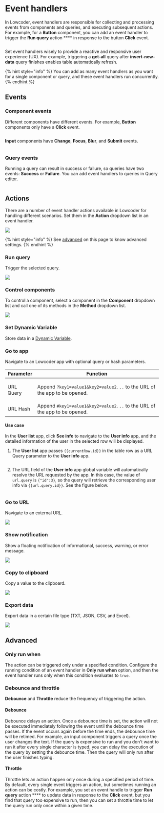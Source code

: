 # Event handlers

In Lowcoder, event handlers are responsible for collecting and processing events from components and queries, and executing subsequent actions. For example, for a **Button** component, you can add an event handler to trigger the **Run query** action **** in response to the button **Click** event.

<figure><img src="../.gitbook/assets/image (8) (1).png" alt=""><figcaption></figcaption></figure>

Set event handlers wisely to provide a reactive and responsive user experience (UX). For example, triggering a **get-all** query after **insert-new-data** query finishes enables table automatically refresh.

{% hint style="info" %}
You can add as many event handlers as you want for a single component or query, and these event handlers run concurrently.
{% endhint %}

## Events

### Component events

Different components have different events. For example, **Button** components only have a **Click** event.

<figure><img src="../.gitbook/assets/Component-events.png" alt=""><figcaption></figcaption></figure>

**Input** components have **Change**, **Focus**, **Blur**, and **Submit** events.

<figure><img src="../.gitbook/assets/image (10) (1).png" alt=""><figcaption></figcaption></figure>

### Query events

Running a query can result in success or failure, so queries have two events: **Success** or **Failure**. You can add event handlers to queries in Query editor.

<figure><img src="../.gitbook/assets/image (38).png" alt=""><figcaption></figcaption></figure>

## Actions

There are a number of event handler actions available in Lowcoder for handling different scenarios. Set them in the **Action** dropdown list in an event handler.

![](<../.gitbook/assets/image (9) (1).png>)

{% hint style="info" %}
See [advanced](event-handlers.md#advanced) on this page to know advanced settings.
{% endhint %}

### Run query

Trigger the selected query.

![](<../.gitbook/assets/image (7) (1).png>)

### Control components

To control a component, select a component in the **Component** dropdown list and call one of its methods in the **Method** dropdown list.

![](<../.gitbook/assets/image (29).png>)

### Set Dynamic Variable

Store data in a [Dynamic Variable](write-javascript/temporary-state.md).&#x20;

### Go to app

Navigate to an Lowcoder app with optional query or hash parameters.

| Parameter            | Function                                                                                            |
| -------------------- | --------------------------------------------------------------------------------------------------- |
| <p>URL Query<br></p> | <p>Append <code>?key1=value1&#x26;key2=value2...</code> to the URL of the app to be opened.<br></p> |
| URL Hash             | Append `#key1=value1&key2=value2...` to the URL of the app to be opened.                            |

#### **Use case**

In the **User list** app, click **See info** to navigate to the **User info** app, and the detailed information of the user in the selected row will be displayed.

1.  The **User list** app passes `{{currentRow.id}}` in the table row as a URL Query parameter to the **User info** app.

    <figure><img src="../.gitbook/assets/image (20) (1).png" alt=""><figcaption></figcaption></figure>
2.  The URL field of the **User info** app global variable will automatically resolve the URL requested by the app. In this case, the value of `url.query` is `{"id":3}`, so the query will retrieve the corresponding user info via `{{url.query.id}}`. See the figure below.

    <figure><img src="../.gitbook/assets/image (14).png" alt=""><figcaption></figcaption></figure>

### Go to URL

Navigate to an external URL.

![](<../.gitbook/assets/image (6) (1).png>)

### Show notification

Show a floating notification of informational, success, warning, or error message.

![](<../.gitbook/assets/image (25).png>)

### Copy to clipboard

Copy a value to the clipboard.

![](<../.gitbook/assets/image (35) (1).png>)

### Export data

Export data in a certain file type (TXT, JSON, CSV, and Excel).

![](../.gitbook/assets/Export-data.png)

## Advanced

### Only run when

The action can be triggered only under a specified condition. Configure the running condition of an event handler in **Only run when** option, and then the event handler runs only when this condition evaluates to `true`.

### Debounce and throttle

**Debounce** and **Throttle** reduce the frequency of triggering the action.

#### **Debounce**

Debounce delays an action. Once a debounce time is set, the action will not be executed immediately following the event until the debounce time passes. If the event occurs again before the time ends, the debounce time will be retimed. For example, an input component triggers a query once the user changes the text. If the query is expensive to run and you don't want to run it after every single character is typed, you can delay the execution of the query by setting the debounce time. Then the query will only run after the user finishes typing.

#### **Throttle**

Throttle lets an action happen only once during a specified period of time. By default, every single event triggers an action, but sometimes running an action can be costly. For example, you set an event handle to trigger **Run query** action **** to update data in response to the **Click** event, but you find that query too expensive to run, then you can set a throttle time to let the query run only once within a given time.
